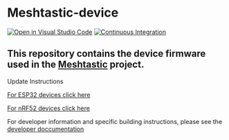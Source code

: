 # Meshtastic-device
[![Open in Visual Studio Code](https://open.vscode.dev/badges/open-in-vscode.svg)](https://open.vscode.dev/meshtastic/Meshtastic-device)
[![Continuous Integration](https://github.com/meshtastic/Meshtastic-device/actions/workflows/main.yml/badge.svg)](https://github.com/meshtastic/Meshtastic-device/actions/workflows/main.yml)

## This repository contains the device firmware used in the [Meshtastic](https://meshtastic.org) project.

Update Instructions

[For ESP32 devices click here](https://meshtastic.org/docs/getting-started/flashing-esp32)

[For nRF52 devices click here](https://meshtastic.org/docs/getting-started/flashing-nrf52)

For developer information and specific building instructions, please see the [developer doccumentation](https://meshtastic.org/docs/developers)
